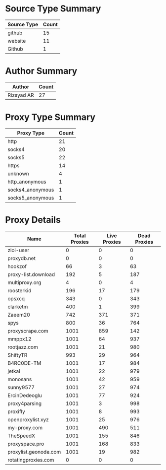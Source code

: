 # Source Type Summary

| Source Type | Count |
|-------------|-------|
| github | 15 |
| website | 11 |
| Github | 1 |


# Author Summary

| Author | Count |
|--------|-------|
| Rizsyad AR | 27 |


# Proxy Type Summary

| Proxy Type | Count |
|------------|-------|
| http | 21 |
| socks4 | 20 |
| socks5 | 22 |
| https | 14 |
| unknown | 4 |
| http_anonymous | 1 |
| socks4_anonymous | 1 |
| socks5_anonymous | 1 |


# Proxy Details

| Name | Total Proxies | Live Proxies | Dead Proxies |
|------|---------------|--------------|---------------|
| zloi-user | 0 | 0 | 0 |
| proxydb.net | 0 | 0 | 0 |
| hookzof | 66 | 3 | 63 |
| proxy-list.download | 192 | 5 | 187 |
| multiproxy.org | 4 | 0 | 4 |
| roosterkid | 196 | 17 | 179 |
| opsxcq | 343 | 0 | 343 |
| clarketm | 400 | 1 | 399 |
| Zaeem20 | 742 | 371 | 371 |
| spys | 800 | 36 | 764 |
| proxyscrape.com | 1001 | 859 | 142 |
| mmppx12 | 1001 | 64 | 937 |
| rootjazz.com | 1001 | 21 | 980 |
| ShiftyTR | 993 | 29 | 964 |
| B4RC0DE-TM | 1001 | 17 | 984 |
| jetkai | 1001 | 22 | 979 |
| monosans | 1001 | 42 | 959 |
| sunny9577 | 1001 | 27 | 974 |
| ErcinDedeoglu | 1001 | 77 | 924 |
| proxy4parsing | 1001 | 3 | 998 |
| proxifly | 1001 | 8 | 993 |
| openproxylist.xyz | 1001 | 25 | 976 |
| my-proxy.com | 1001 | 490 | 511 |
| TheSpeedX | 1001 | 155 | 846 |
| proxyspace.pro | 1001 | 168 | 833 |
| proxylist.geonode.com | 1001 | 19 | 982 |
| rotatingproxies.com | 0 | 0 | 0 |
